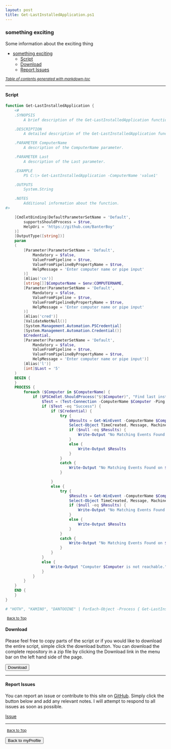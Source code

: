 ```yaml
---
layout: post
title: Get-LastInstalledApplication.ps1
---
```


### something exciting

Some information about the exciting thing

- [something exciting](#something-exciting)
  - [Script](#script)
  - [Download](#download)
  - [Report Issues](#report-issues)

<small><i><a href='http://ecotrust-canada.github.io/markdown-toc/'>Table of contents generated with markdown-toc</a></i></small>

---

#### Script

```powershell
function Get-LastInstalledApplication {
	<#
	.SYNOPSIS
		A brief description of the Get-LastInstalledApplication function.

	.DESCRIPTION
		A detailed description of the Get-LastInstalledApplication function.

	.PARAMETER ComputerName
		A description of the ComputerName parameter.

	.PARAMETER Last
		A description of the Last parameter.

	.EXAMPLE
		PS C:\> Get-LastInstalledApplication -ComputerName 'value1'

	.OUTPUTS
		System.String

	.NOTES
		Additional information about the function.
#>

	[CmdletBinding(DefaultParameterSetName = 'Default',
		supportsShouldProcess = $true,
		HelpUri = 'https://github.com/BanterBoy'
	)]
	[OutputType([string])]
	param
	(
		[Parameter(ParameterSetName = 'Default',
			Mandatory = $false,
			ValueFromPipeline = $true,
			ValueFromPipelineByPropertyName = $true,
			HelpMessage = 'Enter computer name or pipe input'
		)]
		[Alias('cn')]
		[string[]]$ComputerName = $env:COMPUTERNAME,
		[Parameter(ParameterSetName = 'Default',
			Mandatory = $false,
			ValueFromPipeline = $true,
			ValueFromPipelineByPropertyName = $true,
			HelpMessage = 'Enter computer name or pipe input'
		)]
		[Alias('cred')]
		[ValidateNotNull()]
		[System.Management.Automation.PSCredential]
		[System.Management.Automation.Credential()]
		$Credential,
		[Parameter(ParameterSetName = 'Default',
			Mandatory = $false,
			ValueFromPipeline = $true,
			ValueFromPipelineByPropertyName = $true,
			HelpMessage = 'Enter computer name or pipe input')]
		[Alias('l')]
		[int]$Last = '5'
	)
	BEGIN {
	}
	PROCESS {
		foreach ($Computer in $ComputerName) {
			if ($PSCmdlet.ShouldProcess("$($Computer)", "Find last installed application")) {
				$Test = (Test-Connection -ComputerName $Computer -Ping -Count 1).Status
				if ($Test -eq "Success") {
					if ($Credential) {
						try {
							$Results = Get-WinEvent -ComputerName $Computer -Credential $Credential -FilterHashtable @{ LogName = "Application"; ID = 11707; ProviderName = 'MsiInstaller' } -ErrorAction SilentlyContinue |
							Select-Object TimeCreated, Message, MachineName -Last $Last
							if ($null -eq $Results) {
								Write-Output "No Matching Events Found on $Computer"
							}
							else {
								Write-Output $Results
							}
						}
						catch {
							Write-Output "No Matching Events Found on $Computer"
						}

					}
					else {
						try {
							$Results = Get-WinEvent -ComputerName $Computer -FilterHashtable @{ LogName = "Application"; ID = 11707; ProviderName = 'MsiInstaller' } -ErrorAction SilentlyContinue |
							Select-Object TimeCreated, Message, MachineName -Last $Last
							if ($null -eq $Results) {
								Write-Output "No Matching Events Found on $Computer"
							}
							else {
								Write-Output $Results
							}
						}
						catch {
							Write-Output "No Matching Events Found on $Computer"
						}
					}
				}
				else {
					Write-Output "Computer $Computer is not reachable."
				}
			}
		}
	}
	END {
	}
}

# "HOTH", "KAMINO", "DANTOOINE" | ForEach-Object -Process { Get-LastInstalledApplication -ComputerName $_ -Last 1 }
```

<span style="font-size:11px;"><a href="#"><i class="fas fa-caret-up" aria-hidden="true" style="color: white; margin-right:5px;"></i>Back to Top</a></span>

#### Download

Please feel free to copy parts of the script or if you would like to download the entire script, simple click the download button. You can download the complete repository in a zip file by clicking the Download link in the menu bar on the left hand side of the page.

<button class="btn" type="submit" onclick="window.open('/powershell/functions/myProfile/Get-LastInstalledApplication.ps1')">
    <i class="fa fa-cloud-download-alt">
    </i>
        Download
</button>

---

#### Report Issues

You can report an issue or contribute to this site on <a href="https://github.com/BanterBoy/scripts-blog/issues">GitHub</a>. Simply click the button below and add any relevant notes. I will attempt to respond to all issues as soon as possible.

<!-- Place this tag where you want the button to render. -->

<a class="github-button" href="https://github.com/BanterBoy/scripts-blog/issues/new?title=Get-LastInstalledApplication.ps1&body=There is a problem with this function. Please find details below." data-show-count="true" aria-label="Issue BanterBoy/scripts-blog on GitHub">Issue</a>

---

<span style="font-size:11px;"><a href="#"><i class="fas fa-caret-up" aria-hidden="true" style="color: white; margin-right:5px;"></i>Back to Top</a></span>

<a href="/menu/_pages/myProfile.html">
    <button class="btn">
        <i class='fas fa-reply'>
        </i>
            Back to myProfile
    </button>
</a>

[1]: http://ecotrust-canada.github.io/markdown-toc
[2]: https://github.com/googlearchive/code-prettify
